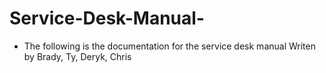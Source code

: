 # Service-Desk-Manual-
* The following is the documentation for the service desk manual 
Writen by Brady, Ty, Deryk, Chris
